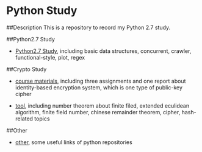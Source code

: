 # Python Study
##Description
This is a repository to record my Python 2.7 study.

##Python2.7 Study
- [Python2.7 Study](study), including basic data structures, concurrent, crawler, functional-style, plot, regex

##Crypto Study
- [course materials](course_materials), including three assignments and one report about identity-based encryption system, which is 
one type of public-key cipher

- [tool](crpyto_tool), including number theorem about finite filed, extended eculidean algorithm, finite field number, chinese remainder theorem, 
cipher, hash-related topics

##Other
- [other](other), some useful links of python repositories

